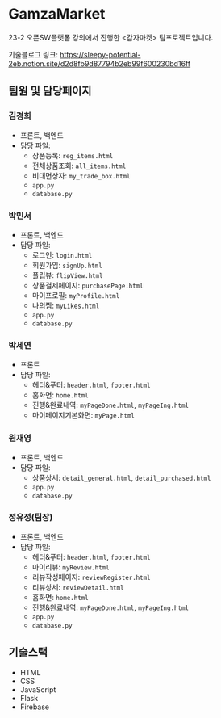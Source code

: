 # GamzaMarket
23-2 오픈SW플랫폼 강의에서 진행한 <감자마켓> 팀프로젝트입니다.

기술블로그 링크:
https://sleepy-potential-2eb.notion.site/d2d8fb9d87794b2eb99f600230bd16ff

## 팀원 및 담당페이지
### 김경희
- 프론트, 백엔드
- 담당 파일:
  - 상품등록: `reg_items.html`
  - 전체상품조회: `all_items.html`
  - 비대면상자: `my_trade_box.html`
  - `app.py`
  - `database.py`

### 박민서
- 프론트, 백엔드
- 담당 파일:
  - 로그인: `login.html`
  - 회원가입: `signUp.html`
  - 플립뷰: `flipView.html`
  - 상품결제페이지: `purchasePage.html`
  - 마이프로필: `myProfile.html`
  - 나의찜: `myLikes.html`
  - `app.py`
  - `database.py`

### 박세연
- 프론트
- 담당 파일:
  - 헤더&푸터: `header.html`, `footer.html`
  - 홈화면: `home.html`
  - 진행&완료내역: `myPageDone.html`, `myPageIng.html`
  - 마이페이지기본화면: `myPage.html`

### 원재영
- 프론트, 백엔드
- 담당 파일:
  - 상품상세: `detail_general.html`, `detail_purchased.html`
  - `app.py`
  - `database.py`

### 정유정(팀장)
- 프론트, 백엔드
- 담당 파일:
  - 헤더&푸터: `header.html`, `footer.html`
  - 마이리뷰: `myReview.html`
  - 리뷰작성페이지: `reviewRegister.html`
  - 리뷰상세: `reviewDetail.html`
  - 홈화면: `home.html`
  - 진행&완료내역: `myPageDone.html`, `myPageIng.html`
  - `app.py`
  - `database.py`

## 기술스택

- HTML
- CSS
- JavaScript
- Flask
- Firebase
